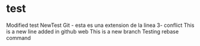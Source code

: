# test
Modified test
NewTest Git - esta es una extension de la linea 3- conflict
This is a new line added in github web
This is a new branch
Testing rebase command
